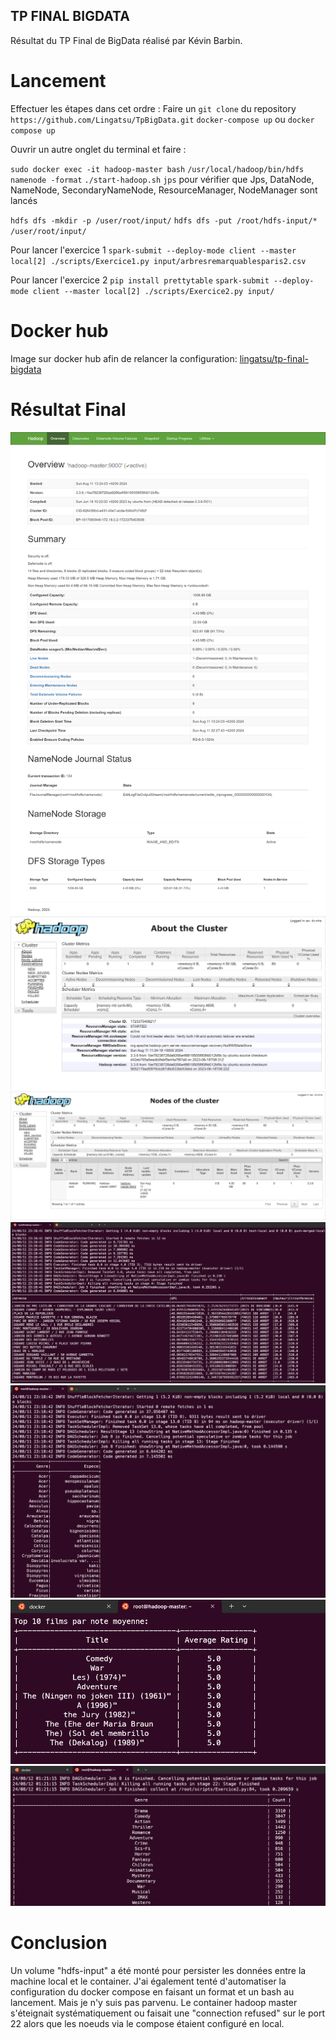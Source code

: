 ## TP FINAL BIGDATA

Résultat du TP Final de BigData réalisé par Kévin Barbin.

# Lancement

Effectuer les étapes dans cet ordre :
Faire un `git clone` du repository `https://github.com/Lingatsu/TpBigData.git`
`docker-compose up` ou `docker compose up`

Ouvrir un autre onglet du terminal et faire :

`sudo docker exec -it hadoop-master bash`
`/usr/local/hadoop/bin/hdfs namenode -format`
`./start-hadoop.sh`
`jps` pour vérifier que Jps, DataNode, NameNode, SecondaryNameNode, ResourceManager, NodeManager sont lancés

`hdfs dfs -mkdir -p /user/root/input/`
`hdfs dfs -put /root/hdfs-input/* /user/root/input/`

Pour lancer l'exercice 1
`spark-submit --deploy-mode client --master local[2] ./scripts/Exercice1.py input/arbresremarquablesparis2.csv`

Pour lancer l'exercice 2
`pip install prettytable`
`spark-submit --deploy-mode client --master local[2] ./scripts/Exercice2.py input/`

# Docker hub

Image sur docker hub afin de relancer la configuration:
[lingatsu/tp-final-bigdata](https://hub.docker.com/r/lingatsu/tp-final-bigdata)

# Résultat Final

![localhost:9870](hadoop.png)
![localhost:8088 Cluster](hadoop2.png)
![localhost:8088 Nodes](hadoop3.png)
![Exercice 1.1](cli.png)
![Exercice 1.2](cli2.png)
![Exercice 2.1](cli3.png)
![Exercice 2.2](cli4.png)

# Conclusion

Un volume "hdfs-input" a été monté pour persister les données entre la machine local et le container. J'ai également tenté d'automatiser la configuration du docker compose en faisant un format et un bash au lancement. Mais je n'y suis pas parvenu. Le container hadoop master s'éteignait systématiquement ou faisait une "connection refused" sur le port 22 alors que les noeuds via le compose étaient configuré en local.

